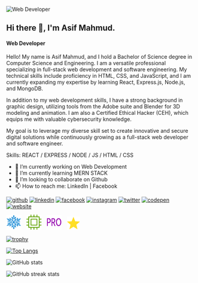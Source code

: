 ![Web Developer](https://pbs.twimg.com/profile_banners/1596929314770997248/1720424017/1500x500)
## Hi there 👋, I'm Asif Mahmud.
#### Web Developer

Hello! My name is Asif Mahmud, and I hold a Bachelor of Science degree in Computer Science and Engineering. I am a versatile professional specializing in full-stack web development and software engineering. My technical skills include proficiency in HTML, CSS, and JavaScript, and I am currently expanding my expertise by learning React, Express.js, Node.js, and MongoDB.

In addition to my web development skills, I have a strong background in graphic design, utilizing tools from the Adobe suite and Blender for 3D modeling and animation. I am also a Certified Ethical Hacker (CEH), which equips me with valuable cybersecurity knowledge.

My goal is to leverage my diverse skill set to create innovative and secure digital solutions while continuously growing as a full-stack web developer and software engineer.

Skills: REACT / EXPRESS / NODE / JS / HTML / CSS

- 🔭 I’m currently working on Web Development 
- 🌱 I’m currently learning MERN STACK 
- 👯 I’m looking to collaborate on Github 
- 📫 How to reach me: LinkedIn | Facebook 


[<img src='https://cdn.jsdelivr.net/npm/simple-icons@3.0.1/icons/github.svg' alt='github' height='40'>](https://github.com/oficialasif)  [<img src='https://cdn.jsdelivr.net/npm/simple-icons@3.0.1/icons/linkedin.svg' alt='linkedin' height='40'>](https://www.linkedin.com/in/oficialasif/)  [<img src='https://cdn.jsdelivr.net/npm/simple-icons@3.0.1/icons/facebook.svg' alt='facebook' height='40'>](https://www.facebook.com/OficialAsif)  [<img src='https://cdn.jsdelivr.net/npm/simple-icons@3.0.1/icons/instagram.svg' alt='instagram' height='40'>](https://www.instagram.com/oficial_asif_/)  [<img src='https://cdn.jsdelivr.net/npm/simple-icons@3.0.1/icons/twitter.svg' alt='twitter' height='40'>](https://twitter.com/oficialasif)  [<img src='https://cdn.jsdelivr.net/npm/simple-icons@3.0.1/icons/codepen.svg' alt='codepen' height='40'>](https://codepen.io/OficialAsif)  [<img src='https://cdn.jsdelivr.net/npm/simple-icons@3.0.1/icons/icloud.svg' alt='website' height='40'>](https://oficialasif.github.io/IamOficialAsif/)  

<a href='https://archiveprogram.github.com/'><img src='https://raw.githubusercontent.com/acervenky/animated-github-badges/master/assets/acbadge.gif' width='40' height='40'></a> <a href='https://docs.github.com/en/developers'><img src='https://raw.githubusercontent.com/acervenky/animated-github-badges/master/assets/devbadge.gif' width='40' height='40'></a> <a href='https://github.com/pricing'><img src='https://raw.githubusercontent.com/acervenky/animated-github-badges/master/assets/pro.gif' width='40' height='40'></a> <a href='https://stars.github.com/'><img src='https://raw.githubusercontent.com/acervenky/animated-github-badges/master/assets/starbadge.gif' width='35' height='35'></a> 

[![trophy](https://github-profile-trophy.vercel.app/?username=oficialasif)](https://github.com/ryo-ma/github-profile-trophy)

[![Top Langs](https://github-readme-stats.vercel.app/api/top-langs/?username=oficialasif)](https://github.com/anuraghazra/github-readme-stats)

![GitHub stats](https://github-readme-stats.vercel.app/api?username=oficialasif&show_icons=true)  

![GitHub streak stats](https://streak-stats.demolab.com/?user=oficialasif)  

